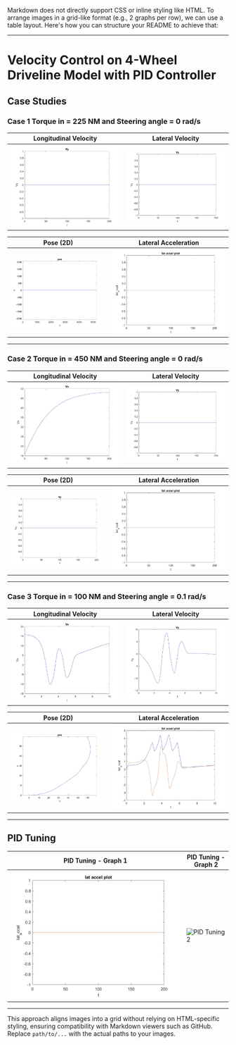 Markdown does not directly support CSS or inline styling like HTML. To arrange images in a grid-like format (e.g., 2 graphs per row), we can use a table layout. Here's how you can structure your README to achieve that:

---

# Velocity Control on 4-Wheel Driveline Model with PID Controller

## Case Studies

### Case 1 Torque in = 225 NM and Steering angle = 0 rad/s  
| **Longitudinal Velocity** | **Lateral Velocity** |
|---------------------------|-----------------------|
| ![Longitudinal Velocity](Results/case1/Vx.jpg) | ![Lateral Velocity](Results/case1/Vy.jpg) |

| **Pose (2D)**             | **Lateral Acceleration** |
|---------------------------|---------------------------|
| ![Pose (2D)](Results/case1/pose.jpg) | ![Lateral Acceleration](Results/case1/lat_accel.jpg) |

---

### Case 2 Torque in = 450 NM and Steering angle = 0 rad/s
| **Longitudinal Velocity** | **Lateral Velocity** |
|---------------------------|-----------------------|
| ![Longitudinal Velocity](Results/Case-2/Vx.jpg) | ![Lateral Velocity](Results/Case-2/Vy.jpg) |

| **Pose (2D)**             | **Lateral Acceleration** |
|---------------------------|---------------------------|
| ![Pose (2D)](Results/Case-2/pose.jpg) | ![Lateral Acceleration](Results/Case-2/Lat_acc.jpg) |

---

### Case 3 Torque in = 100 NM and Steering angle = 0.1 rad/s
| **Longitudinal Velocity** | **Lateral Velocity** |
|---------------------------|-----------------------|
| ![Longitudinal Velocity](Results/case-3/Vx.jpg) | ![Lateral Velocity](Results/case-3/Vy.jpg) |

| **Pose (2D)**             | **Lateral Acceleration** |
|---------------------------|---------------------------|
| ![Pose (2D)](Results/case-3/pose.jpg) | ![Lateral Acceleration](Results/case-3/lat_acc.jpg) |

---

## PID Tuning
| **PID Tuning - Graph 1** | **PID Tuning - Graph 2** |
|--------------------------|--------------------------|
| ![PID Tuning 1](Results/case1/lat_accel.jpg) | ![PID Tuning 2](path/to/pid_tuning2.png) |

---

This approach aligns images into a grid without relying on HTML-specific styling, ensuring compatibility with Markdown viewers such as GitHub. Replace `path/to/...` with the actual paths to your images.
